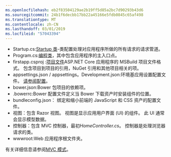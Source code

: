 ```yaml
---
ms.openlocfilehash: eb2f83504129ae2b19ff5d85a2bc7d90293b43d6
ms.sourcegitcommit: 24b1f6decbb17bb22a45166e5fdb0845c65af498
ms.translationtype: MT
ms.contentlocale: zh-CN
ms.lasthandoff: 03/01/2019
ms.locfileid: "57043394"
---
```

* Startup.cs:[Startup 类](xref:fundamentals/startup)-类配置处理对应用程序所做的所有请求的请求管道。
* Program.cs:[编程类](xref:fundamentals/index)，其中包含应用程序的主入口点。
* firstapp.csproj :[项目文件](/dotnet/articles/core/preview3/tools/csproj)ASP.NET Core 应用程序的 MSBuild 项目文件格式。 包含项目到项目的引用，NuGet 引用和其他项目相关的项。
* appsettings.json / appsettings。Development.json:环境基应用设置配置文件。 [请参阅配置](xref:fundamentals/configuration/index)。
* bower.json:Bower 包项目的依赖项。
* .bowerrc:Bower 配置文件定义当 Bower 下载资产时安装组件的位置。
* bundleconfig.json： 绑定和缩小前端的 JavaScript 和 CSS 资产的配置文件。
* 视图：包含 Razor 视图。 视图是显示应用用户界面 (UI) 的组件。 此 UI 通常会显示模型数据。
* 控制器：包含 MVC 控制器，最初*HomeController.cs*。 控制器是处理浏览器请求的类。
* wwwroot:Web 应用程序根文件夹。

有关详细信息请参阅[MVC 模式](xref:mvc/overview)。
